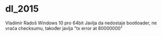 # dl_2015
Vladimir Radoš
Windows 10 pro 64bit
Javlja da nedostaje bootloader, ne vraća checksumu, također javlja "tx error at 80000000"
